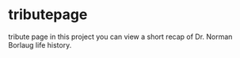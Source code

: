 # tributepage
tribute page
in this project you can view a short recap of Dr. Norman Borlaug life history.
